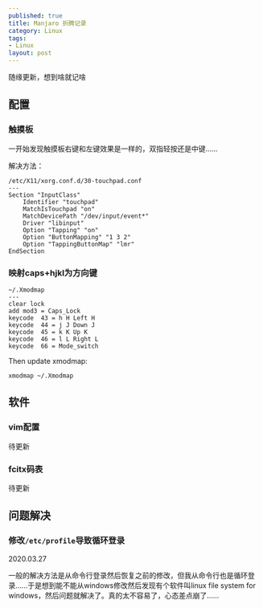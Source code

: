 ```yaml
---
published: true
title: Manjaro 折腾记录
category: Linux
tags: 
- Linux
layout: post
---
```

随缘更新，想到啥就记啥
<!-- more -->
## 配置

### 触摸板

一开始发现触摸板右键和左键效果是一样的，双指轻按还是中键……

解决方法：

```shell
/etc/X11/xorg.conf.d/30-touchpad.conf
---
Section "InputClass"
    Identifier "touchpad"
    MatchIsTouchpad "on"
    MatchDevicePath "/dev/input/event*"
    Driver "libinput"
    Option "Tapping" "on"
    Option "ButtonMapping" "1 3 2"
    Option "TappingButtonMap" "lmr"
EndSection

```

### 映射caps+hjkl为方向键

```shell
~/.Xmodmap
---
clear lock
add mod3 = Caps_Lock
keycode  43 = h H Left H
keycode  44 = j J Down J
keycode  45 = k K Up K
keycode  46 = l L Right L
keycode  66 = Mode_switch
```

Then update xmodmap:

```shell
xmodmap ~/.Xmodmap
```

## 软件

### vim配置

待更新

### fcitx码表

待更新

## 问题解决

### 修改`/etc/profile`导致循环登录

2020.03.27

一般的解决方法是从命令行登录然后恢复之前的修改，但我从命令行也是循环登录……于是想到能不能从windows修改然后发现有个软件叫linux file system for windows，然后问题就解决了。真的太不容易了，心态差点崩了……
